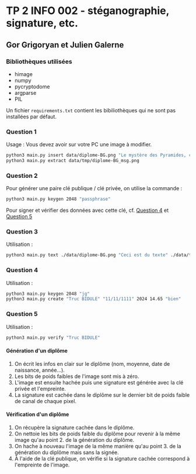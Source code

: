 # TP 2 INFO 002 - stéganographie, signature, etc.

## Gor Grigoryan et Julien Galerne

### Bibliothèques utilisées

- himage
- numpy
- pycryptodome
- argparse
- PIL

Un fichier `requirements.txt` contient les bibiliothèques qui ne sont pas installées par défaut.

### Question 1

Usage : Vous devez avoir sur votre PC une image à modifier.

```sh
python3 main.py insert data/diplome-BG.png "Le mystère des Pyramides, c’est le mystère de la conscience dans laquelle on n’entre pas." data/tmp/diplome-BG_msg.png
python3 main.py extract data/tmp/diplome-BG_msg.png
```

### Question 2

Pour générer une paire clé publique / clé privée, on utilise la commande :
```sh
python3 main.py keygen 2048 "passphrase"
```

Pour signer et vérifier des données avec cette clé, cf. [Question 4](#question-4) et [Question 5](#question-5)

### Question 3
Utilisation :
```sh
python3 main.py text ./data/diplome-BG.png "Ceci est du texte" ./data/tmp/output-text.png
```

### Question 4
Utilisation :
```sh
python3 main.py keygen 2048 "jg"
python3 main.py create "Truc BIDULE" "11/11/1111" 2024 14.65 "bien"
```

### Question 5
Utilisation :
```sh
python3 main.py verify "Truc BIDULE"
```

#### Génération d'un diplôme
1. On écrit les infos en clair sur le diplôme (nom, moyenne, date de naissance, année...).
2. Les bits de poids faibles de l'image sont mis à zéro.
3. L'image est ensuite hachée puis une signature est générée avec la clé privée et l'empreinte.
4. La signature est cachée dans le diplôme sur le dernier bit de poids faible de canal de chaque pixel.

#### Vérification d'un diplôme
1. On récupère la signature cachée dans le diplôme.
2. On nettoie les bits de poids faible du diplôme pour revenir à la même image qu'au point 2. de la génération du diplôme.
3. On hache à nouveau l'image de la même manière qu'au point 3. de la génération du diplôme mais sans la signée.
4. À l'aide de la clé publique, on vérifie si la signature cachée correspond à l'empreinte de l'image.